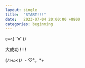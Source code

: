 ```yaml
---
layout: single
title:  "START!!!"
date:   2023-07-04 20:00:00 +0800
categories: beginning
---
```


ε≡ﾍ( ´∀`)ﾉ

大成功 ! ! !

(ﾉ>ω<)ﾉ ・♡°。*+
